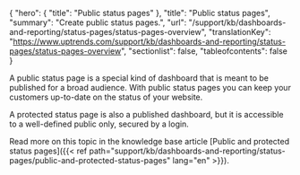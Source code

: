 {
  "hero": {
    "title": "Public status pages"
  },
  "title": "Public status pages",
  "summary": "Create public status pages.",
  "url": "/support/kb/dashboards-and-reporting/status-pages/status-pages-overview",
  "translationKey": "https://www.uptrends.com/support/kb/dashboards-and-reporting/status-pages/status-pages-overview",
  "sectionlist": false,
  "tableofcontents": false
}

A public status page is a special kind of dashboard that is meant to be published for a broad audience. With public status pages you can keep your customers up-to-date on the status of your website.

A protected status page is also a published dashboard, but it is accessible to a well-defined public only, secured by a login.

Read more on this topic in the knowledge base article [Public and protected status pages]({{< ref path="support/kb/dashboards-and-reporting/status-pages/public-and-protected-status-pages" lang="en" >}}).
